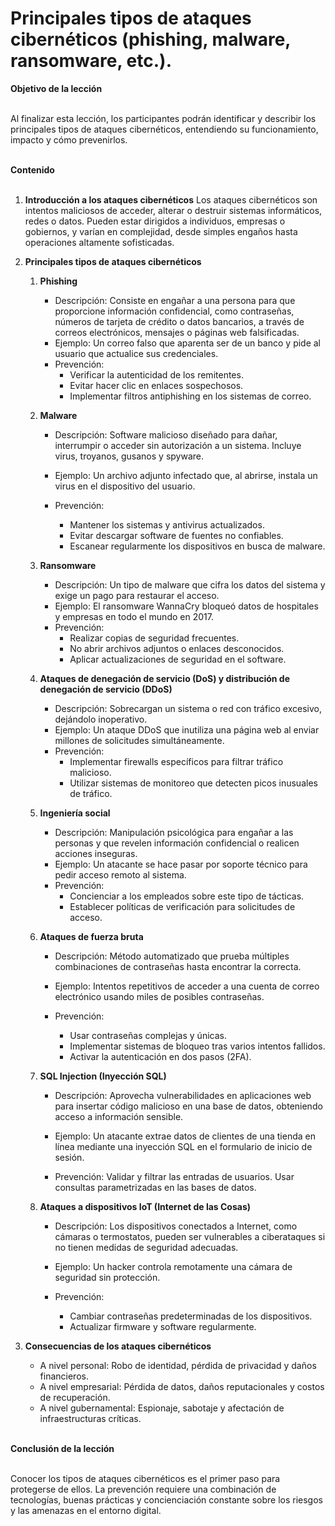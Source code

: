 # **Principales tipos de ataques cibernéticos** (phishing, malware, ransomware, etc.). 

**Objetivo de la lección**
<br><br>
 
Al finalizar esta lección, los participantes podrán identificar y describir los principales 
tipos de ataques cibernéticos, entendiendo su funcionamiento, impacto y cómo 
prevenirlos. 
<br><br>

**Contenido** 
<br><br>

1. **Introducción a los ataques cibernéticos** 
Los ataques cibernéticos son intentos maliciosos de acceder, alterar o destruir sistemas 
informáticos, redes o datos. Pueden estar dirigidos a individuos, empresas o gobiernos, 
y varían en complejidad, desde simples engaños hasta operaciones altamente sofisticadas. 

2. **Principales tipos de ataques cibernéticos** 

    1. **Phishing** 

        - Descripción: Consiste en engañar a una persona para que proporcione información confidencial, como contraseñas, números de tarjeta de crédito o datos bancarios, a través de correos electrónicos, mensajes o páginas web falsificadas. 
        - Ejemplo: Un correo falso que aparenta ser de un banco y pide al usuario que actualice sus credenciales. 
        - Prevención: 
            - Verificar la autenticidad de los remitentes. 
            - Evitar hacer clic en enlaces sospechosos. 
            - Implementar filtros antiphishing en los sistemas de correo. 

    2. **Malware** 

        - Descripción: Software malicioso diseñado para dañar, interrumpir o acceder sin autorización a un sistema. Incluye virus, troyanos, gusanos y spyware. 
        - Ejemplo: 
        Un archivo adjunto infectado que, al abrirse, instala un virus en el dispositivo del usuario. 
        - Prevención:

            - Mantener los sistemas y antivirus actualizados. 
            - Evitar descargar software de fuentes no confiables. 
            - Escanear regularmente los dispositivos en busca de malware. 

    3. **Ransomware** 

        - Descripción: Un tipo de malware que cifra los datos del sistema y exige un pago para restaurar el acceso. 
        - Ejemplo: El ransomware WannaCry bloqueó datos de hospitales y empresas en todo el mundo en 2017. 
        - Prevención: 
            - Realizar copias de seguridad frecuentes. 
            - No abrir archivos adjuntos o enlaces desconocidos. 
            - Aplicar actualizaciones de seguridad en el software. 

    4. **Ataques de denegación de servicio (DoS) y distribución de denegación de servicio (DDoS)** 

        - Descripción: Sobrecargan un sistema o red con tráfico excesivo, dejándolo inoperativo. 
        - Ejemplo: Un ataque DDoS que inutiliza una página web al enviar millones de solicitudes simultáneamente. 
        - Prevención: 
            - Implementar firewalls específicos para filtrar tráfico malicioso. 
            - Utilizar sistemas de monitoreo que detecten picos inusuales de tráfico. 
            
    5. **Ingeniería social** 

        - Descripción: Manipulación psicológica para engañar a las personas y que revelen información confidencial o realicen acciones inseguras. 
        - Ejemplo: Un atacante se hace pasar por soporte técnico para pedir acceso remoto al sistema. 
        - Prevención: 
            - Concienciar a los empleados sobre este tipo de tácticas. 
            - Establecer políticas de verificación para solicitudes de acceso. 

    6. **Ataques de fuerza bruta** 

        - Descripción: Método automatizado que prueba múltiples combinaciones de contraseñas hasta encontrar la correcta. 

        - Ejemplo: Intentos repetitivos de acceder a una cuenta de correo electrónico usando miles de posibles contraseñas. 

        - Prevención: 
            - Usar contraseñas complejas y únicas. 
            - Implementar sistemas de bloqueo tras varios intentos fallidos.
            - Activar la autenticación en dos pasos (2FA). 

    7. **SQL Injection (Inyección SQL)** 

        - Descripción: Aprovecha vulnerabilidades en aplicaciones web para insertar código malicioso en una base de datos, obteniendo acceso a información sensible. 

        - Ejemplo: Un atacante extrae datos de clientes de una tienda en línea mediante una inyección SQL en el formulario de inicio de sesión. 

        - Prevención: Validar y filtrar las entradas de usuarios. Usar consultas parametrizadas en las bases de datos. 

    8. **Ataques a dispositivos IoT (Internet de las Cosas)** 

        - Descripción: Los dispositivos conectados a Internet, como cámaras o termostatos, pueden ser vulnerables a ciberataques si no tienen medidas de seguridad adecuadas. 

        - Ejemplo: Un hacker controla remotamente una cámara de seguridad sin protección. 

        - Prevención: 

            - Cambiar contraseñas predeterminadas de los dispositivos. 
            - Actualizar firmware y software regularmente. 

3. **Consecuencias de los ataques cibernéticos** 

    - A nivel personal: Robo de identidad, pérdida de privacidad y daños financieros. 
    - A nivel empresarial: Pérdida de datos, daños reputacionales y costos de recuperación. 
    - A nivel gubernamental: Espionaje, sabotaje y afectación de infraestructuras críticas. 
<br><br>

**Conclusión de la lección** 
<br><br>

Conocer los tipos de ataques cibernéticos es el primer paso para protegerse de ellos. 
La prevención requiere una combinación de tecnologías, buenas prácticas y 
concienciación constante sobre los riesgos y las amenazas en el entorno digital. 